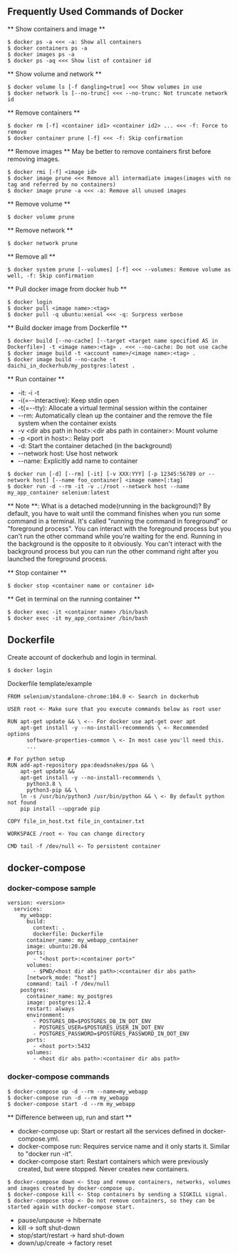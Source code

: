 ## Frequently Used Commands of Docker
** Show containers and image **
```
$ docker ps -a <<< -a: Show all containers
$ docker containers ps -a
$ docker images ps -a
$ docker ps -aq <<< Show list of container id
```

** Show volume and network **
```
$ docker volume ls [-f dangling=true] <<< Show volumes in use
$ docker network ls [--no-trunc] <<< --no-trunc: Not truncate network id
```

** Remove containers **
```
$ docker rm [-f] <container id1> <container id2> ... <<< -f: Force to remove
$ docker container prune [-f] <<< -f: Skip confirmation

```

** Remove images **
May be better to remove containers first before removing images.
```
$ docker rmi [-f] <image id>
$ docker image prune <<< Remove all intermadiate images(images with no tag and referred by no containers)
$ docker image prune -a <<< -a: Remove all unused images
```

** Remove volume **
```
$ docker volume prune
```

** Remove network **
```
$ docker network prune
```

** Remove all **
```
$ docker system prune [--volumes] [-f] <<< --volumes: Remove volume as well, -f: Skip confirmation
```

** Pull docker image from docker hub **
```
$ docker login
$ docker pull <image name>:<tag>
$ docker pull -q ubuntu:xenial <<< -q: Surpress verbose
```

** Build docker image from Dockerfile **
```
$ docker build [--no-cache] [--target <target name specified AS in Dockerfile>] -t <image name>:<tag> . <<< --no-cache: Do not use cache
$ docker image build -t <account name>/<image name>:<tag> .
$ docker image build --no-cache -t daichi_in_dockerhub/my_postgres:latest .
```

** Run container **
* -it: -i -t
* -i(=--interactive): Keep stdin open
* -t(=--tty): Allocate a virtual terminal session within the container
* --rm: Automatically clean up the container and the remove the file system when the container exists
* -v \<dir abs path in host>:\<dir abs path in container>: Mount volume
* -p \<port in host>:<port in container>: Relay port
* -d: Start the container detached (in the background)
* --network host: Use host network
* --name: Explicitly add name to container
```
$ docker run [-d] [--rm] [-it] [-v XXX:YYY] [-p 12345:56789 or --network host] [--name foo_container] <image name>[:tag]
$ docker run -d --rm -it -v .:/root --network host --name my_app_container selenium:latest
```
** Note **: What is a detached mode(running in the background)? By default, you have to wait until the command finishes when you run some command in a terminal. It's called "running the command in foreground" or "foreground process". You can interact with the foreground process but you can't run the other command while you're waiting for the end. Running in the background is the opposite to it obviously. You can't interact with the background process but you can run the other command right after you launched the foreground process.

** Stop container **
```
$ docker stop <container name or container id>
```

** Get in terminal on the running container **
```
$ docker exec -it <container name> /bin/bash
$ docker exec -it my_app_container /bin/bash
```

## Dockerfile

Create account of dockerhub and login in terminal.
```
$ docker login
```

Dockerfile template/example
```
FROM selenium/standalone-chrome:104.0 <- Search in dockerhub

USER root <- Make sure that you execute commands below as root user

RUN apt-get update && \ <-- For docker use apt-get over apt
    apt-get install -y --no-install-recommends \ <- Recommended options
      software-properties-common \ <- In most case you'll need this.
      ...

# For python setup
RUN add-apt-repository ppa:deadsnakes/ppa && \
    apt-get update &&
    apt-get install -y --no-install-recommends \
      python3.8 \
      python3-pip && \
    ln -s /usr/bin/python3 /usr/bin/python && \ <- By default python not found
    pip install --upgrade pip

COPY file_in_host.txt file_in_container.txt

WORKSPACE /root <- You can change directory

CMD tail -f /dev/null <- To persistent container
```

## docker-compose

### docker-compose sample
```
version: <version>
  services:
    my_webapp:
      build:
        context: .
        dockerfile: Dockerfile
      container_name: my_webapp_container
      image: ubuntu:20.04
      ports:
        - "<host port>:<container port>"
      volumes:
        - $PWD/<host dir abs path>:<container dir abs path>
      [network_mode: "host"]
      command: tail -f /dev/null
    postgres:
      container_name: my_postgres
      image: postgres:12.4
      restart: always
      environment:
        - POSTGRES_DB=$POSTGRES_DB_IN_DOT_ENV
        - POSTGRES_USER=$POSTGRES_USER_IN_DOT_ENV
        - POSTGRES_PASSWORD=$POSTGRES_PASSWORD_IN_DOT_ENV
      ports:
        - <host port>:5432
      volumes:
        - <host dir abs path>:<container dir abs path>
```

### docker-compose commands
```
$ docker-compose up -d --rm --name=my_webapp
$ docker-compose run -d --rm my_webapp
$ docker-compose start -d --rm my_webapp
```

** Difference between up, run and start **
* docker-compose up: Start or restart all the services defined in docker-compose.yml.
* docker-compose run: Requires service name and it only starts it. Similar to "docker run -it".
* docker-compose start: Restart containers which were previously created, but were stopped. Never creates new containers.

```
$ docker-compose down <- Stop and remove containers, networks, volumes and images created by docker-compose up.
$ docker-compose kill <- Stop containers by sending a SIGKILL signal.
$ docker-compose stop <- Do not remove containers, so they can be started again with docker-compose start.
```

* pause/unpause -> hibernate
* kill -> soft shut-down
* stop/start/restart -> hard shut-down
* down/up/create -> factory reset
